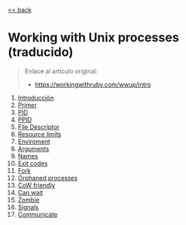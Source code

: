 [<< back](../README.md)

# Working with Unix processes (traducido)

> Enlace al artículo original:
> * https://workingwithruby.com/wwup/intro

1. [Introducción](01-introduction.md)
1. [Primer](02-primer.md)
1. [PID](03-pid.md)
1. [PPID](04-ppid.md)
1. [File Descriptor](05-file_descriptor.md)
1. [Resource limits](06-resource_limits-md)
1. [Enviroment](07-enviroment.md)
1. [Arguments](08-arguments.md)
1. [Names](09-names.md)
1. [Exit codes](10-exit_codes.md)
1. [Fork](11-fork.md)
1. [Orphaned processes](12-orphaned.md)
1. [CoW friendly](13-cow_friendly.md)
1. [Can wait](14-can_wait.md)
1. [Zombie](15-zombie.md)
1. [Signals](16-signals.md)
1. [Communicate](17-communicate.md)
